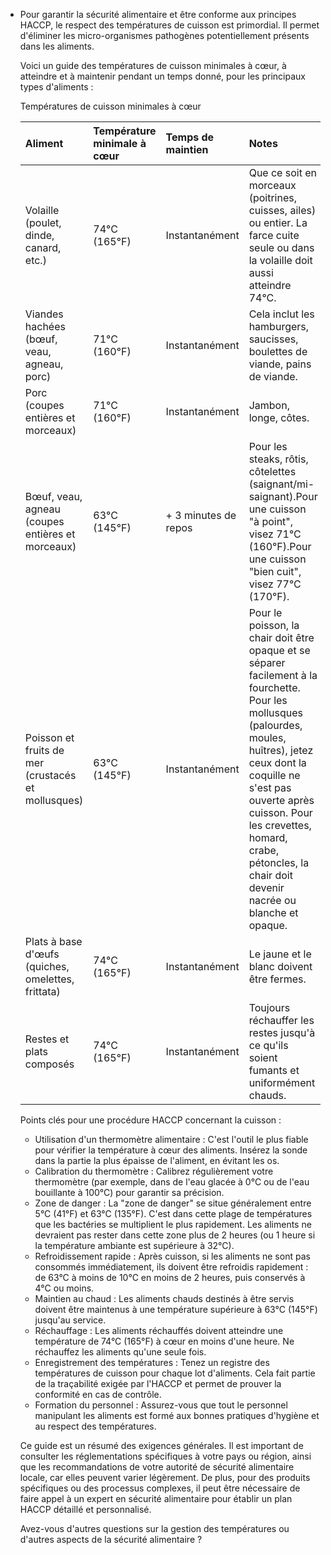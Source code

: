 - Pour garantir la sécurité alimentaire et être conforme aux principes HACCP, le respect des températures de cuisson est primordial. Il permet d'éliminer les micro-organismes pathogènes potentiellement présents dans les aliments.
  
  Voici un guide des températures de cuisson minimales à cœur, à atteindre et à maintenir pendant un temps donné, pour les principaux types d'aliments :
  
  Températures de cuisson minimales à cœur
  
  | Aliment                  | Température minimale à cœur | Temps de maintien | Notes                                                                                                                                                                                                                            |
  | :----------------------- | :-------------------------- | :---------------- | :----------------------------------------------------------------------------------------------------------------------------------------------------------------------------------------------------------------------------- |
  | Volaille (poulet, dinde, canard, etc.) | 74°C (165°F) | Instantanément    | Que ce soit en morceaux (poitrines, cuisses, ailes) ou entier. La farce cuite seule ou dans la volaille doit aussi atteindre 74°C.                                                                                              |
  | Viandes hachées (bœuf, veau, agneau, porc) | 71°C (160°F) | Instantanément    | Cela inclut les hamburgers, saucisses, boulettes de viande, pains de viande.                                                                                                                                                  |
  | Porc (coupes entières et morceaux) | 71°C (160°F) | Instantanément    | Jambon, longe, côtes.                                                                                                                                                                                                          |
  | Bœuf, veau, agneau (coupes entières et morceaux) | 63°C (145°F) | + 3 minutes de repos | Pour les steaks, rôtis, côtelettes (saignant/mi-saignant).Pour une cuisson "à point", visez 71°C (160°F).Pour une cuisson "bien cuit", visez 77°C (170°F).                                                                    |
  | Poisson et fruits de mer (crustacés et mollusques) | 63°C (145°F) | Instantanément    | Pour le poisson, la chair doit être opaque et se séparer facilement à la fourchette. Pour les mollusques (palourdes, moules, huîtres), jetez ceux dont la coquille ne s'est pas ouverte après cuisson. Pour les crevettes, homard, crabe, pétoncles, la chair doit devenir nacrée ou blanche et opaque. |
  | Plats à base d'œufs (quiches, omelettes, frittata) | 74°C (165°F) | Instantanément    | Le jaune et le blanc doivent être fermes.                                                                                                                                                                                     |
  | Restes et plats composés | 74°C (165°F) | Instantanément    | Toujours réchauffer les restes jusqu'à ce qu'ils soient fumants et uniformément chauds.                                                                                                                                       |
  
  Points clés pour une procédure HACCP concernant la cuisson :
  
    - Utilisation d'un thermomètre alimentaire : C'est l'outil le plus fiable pour vérifier la température à cœur des aliments. Insérez la sonde dans la partie la plus épaisse de l'aliment, en évitant les os.
    - Calibration du thermomètre : Calibrez régulièrement votre thermomètre (par exemple, dans de l'eau glacée à 0°C ou de l'eau bouillante à 100°C) pour garantir sa précision.
    - Zone de danger : La "zone de danger" se situe généralement entre 5°C (41°F) et 63°C (135°F). C'est dans cette plage de températures que les bactéries se multiplient le plus rapidement. Les aliments ne devraient pas rester dans cette zone plus de 2 heures (ou 1 heure si la température ambiante est supérieure à 32°C).
    - Refroidissement rapide : Après cuisson, si les aliments ne sont pas consommés immédiatement, ils doivent être refroidis rapidement : de 63°C à moins de 10°C en moins de 2 heures, puis conservés à 4°C ou moins.
    - Maintien au chaud : Les aliments chauds destinés à être servis doivent être maintenus à une température supérieure à 63°C (145°F) jusqu'au service.
    - Réchauffage : Les aliments réchauffés doivent atteindre une température de 74°C (165°F) à cœur en moins d'une heure. Ne réchauffez les aliments qu'une seule fois.
    - Enregistrement des températures : Tenez un registre des températures de cuisson pour chaque lot d'aliments. Cela fait partie de la traçabilité exigée par l'HACCP et permet de prouver la conformité en cas de contrôle.
    - Formation du personnel : Assurez-vous que tout le personnel manipulant les aliments est formé aux bonnes pratiques d'hygiène et au respect des températures.
  
  Ce guide est un résumé des exigences générales. Il est important de consulter les réglementations spécifiques à votre pays ou région, ainsi que les recommandations de votre autorité de sécurité alimentaire locale, car elles peuvent varier légèrement. De plus, pour des produits spécifiques ou des processus complexes, il peut être nécessaire de faire appel à un expert en sécurité alimentaire pour établir un plan HACCP détaillé et personnalisé.
  
  Avez-vous d'autres questions sur la gestion des températures ou d'autres aspects de la sécurité alimentaire ?